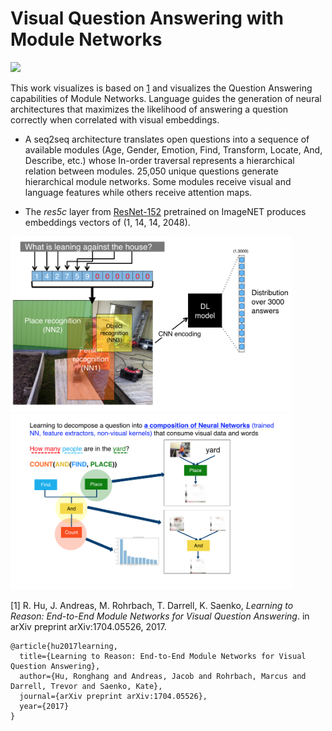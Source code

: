 # Visual Question Answering with Module Networks

<img src="https://github.com/omar-florez/VQA-ModuleNetworks/blob/master/output/VQA2.gif"> 

This work visualizes is based on [1](https://github.com/ronghanghu/n2nmn) and visualizes the Question Answering capabilities of Module Networks. Language guides the generation of neural architectures that maximizes the likelihood of answering a question correctly when correlated with visual embeddings.  

* A seq2seq architecture translates open questions into a sequence of available modules (Age, Gender, Emotion, Find, Transform, Locate, And, Describe, etc.) whose In-order traversal represents a hierarchical relation between modules. 25,050 unique questions generate hierarchical module networks. Some modules receive visual and language features while others receive attention maps.

* The *res5c* layer from [ResNet-152](https://github.com/KaimingHe/deep-residual-networks) pretrained on ImageNET produces embeddings vectors of (1, 14, 14, 2048).

<img src="https://github.com/omar-florez/VQA-ModuleNetworks/blob/master/output/Untitled2.png" width="450"><img src="https://github.com/omar-florez/VQA-ModuleNetworks/blob/master/output/Untitled3.png" width="450">

[1] R. Hu, J. Andreas, M. Rohrbach, T. Darrell, K. Saenko, *Learning to Reason: End-to-End Module Networks for Visual Question Answering*. in arXiv preprint arXiv:1704.05526, 2017.
```
@article{hu2017learning,
  title={Learning to Reason: End-to-End Module Networks for Visual Question Answering},
  author={Hu, Ronghang and Andreas, Jacob and Rohrbach, Marcus and Darrell, Trevor and Saenko, Kate},
  journal={arXiv preprint arXiv:1704.05526},
  year={2017}
}
```


